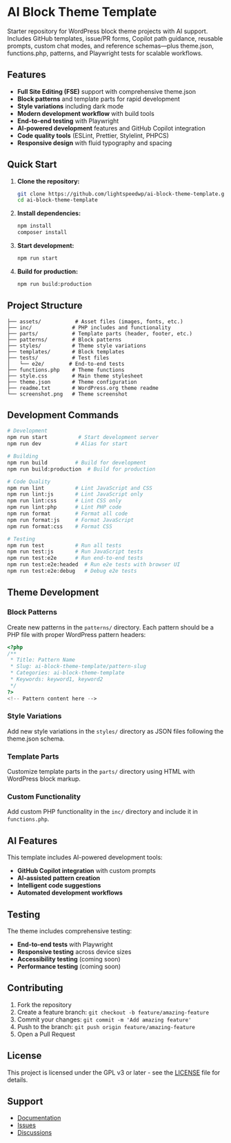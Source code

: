 # AI Block Theme Template

Starter repository for WordPress block theme projects with AI support. Includes GitHub templates, issue/PR forms, Copilot path guidance, reusable prompts, custom chat modes, and reference schemas—plus theme.json, functions.php, patterns, and Playwright tests for scalable workflows.

## Features

- **Full Site Editing (FSE)** support with comprehensive theme.json
- **Block patterns** and template parts for rapid development
- **Style variations** including dark mode
- **Modern development workflow** with build tools
- **End-to-end testing** with Playwright
- **AI-powered development** features and GitHub Copilot integration
- **Code quality tools** (ESLint, Prettier, Stylelint, PHPCS)
- **Responsive design** with fluid typography and spacing

## Quick Start

1. **Clone the repository:**
   ```bash
   git clone https://github.com/lightspeedwp/ai-block-theme-template.git
   cd ai-block-theme-template
   ```

2. **Install dependencies:**
   ```bash
   npm install
   composer install
   ```

3. **Start development:**
   ```bash
   npm run start
   ```

4. **Build for production:**
   ```bash
   npm run build:production
   ```

## Project Structure

```
├── assets/           # Asset files (images, fonts, etc.)
├── inc/             # PHP includes and functionality
├── parts/           # Template parts (header, footer, etc.)
├── patterns/        # Block patterns
├── styles/          # Theme style variations
├── templates/       # Block templates
├── tests/           # Test files
│   └── e2e/        # End-to-end tests
├── functions.php    # Theme functions
├── style.css        # Main theme stylesheet
├── theme.json       # Theme configuration
├── readme.txt       # WordPress.org theme readme
└── screenshot.png   # Theme screenshot
```

## Development Commands

```bash
# Development
npm run start          # Start development server
npm run dev           # Alias for start

# Building
npm run build         # Build for development
npm run build:production  # Build for production

# Code Quality
npm run lint          # Lint JavaScript and CSS
npm run lint:js       # Lint JavaScript only
npm run lint:css      # Lint CSS only
npm run lint:php      # Lint PHP code
npm run format        # Format all code
npm run format:js     # Format JavaScript
npm run format:css    # Format CSS

# Testing
npm run test          # Run all tests
npm run test:js       # Run JavaScript tests
npm run test:e2e      # Run end-to-end tests
npm run test:e2e:headed  # Run e2e tests with browser UI
npm run test:e2e:debug   # Debug e2e tests
```

## Theme Development

### Block Patterns

Create new patterns in the `patterns/` directory. Each pattern should be a PHP file with proper WordPress pattern headers:

```php
<?php
/**
 * Title: Pattern Name
 * Slug: ai-block-theme-template/pattern-slug
 * Categories: ai-block-theme-template
 * Keywords: keyword1, keyword2
 */
?>
<!-- Pattern content here -->
```

### Style Variations

Add new style variations in the `styles/` directory as JSON files following the theme.json schema.

### Template Parts

Customize template parts in the `parts/` directory using HTML with WordPress block markup.

### Custom Functionality

Add custom PHP functionality in the `inc/` directory and include it in `functions.php`.

## AI Features

This template includes AI-powered development tools:

- **GitHub Copilot integration** with custom prompts
- **AI-assisted pattern creation**
- **Intelligent code suggestions**
- **Automated development workflows**

## Testing

The theme includes comprehensive testing:

- **End-to-end tests** with Playwright
- **Responsive testing** across device sizes
- **Accessibility testing** (coming soon)
- **Performance testing** (coming soon)

## Contributing

1. Fork the repository
2. Create a feature branch: `git checkout -b feature/amazing-feature`
3. Commit your changes: `git commit -m 'Add amazing feature'`
4. Push to the branch: `git push origin feature/amazing-feature`
5. Open a Pull Request

## License

This project is licensed under the GPL v3 or later - see the [LICENSE](LICENSE) file for details.

## Support

- [Documentation](DEVELOPMENT.md)
- [Issues](https://github.com/lightspeedwp/ai-block-theme-template/issues)
- [Discussions](https://github.com/lightspeedwp/ai-block-theme-template/discussions)
